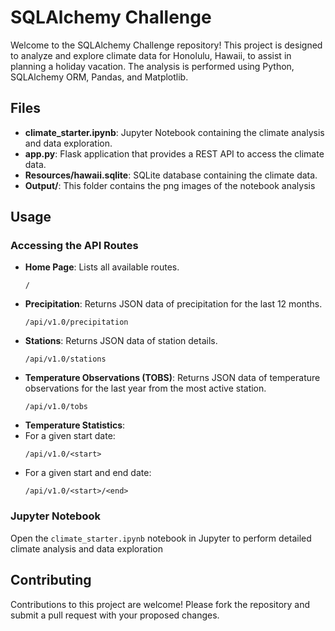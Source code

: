 # SQLAlchemy Challenge 

Welcome to the SQLAlchemy Challenge repository! This project is designed to analyze and explore climate data for Honolulu, Hawaii, to assist in planning a holiday vacation. The analysis is performed using Python, SQLAlchemy ORM, Pandas, and Matplotlib.

## Files

- **climate_starter.ipynb**: Jupyter Notebook containing the climate analysis and data exploration.
- **app.py**: Flask application that provides a REST API to access the climate data.
- **Resources/hawaii.sqlite**: SQLite database containing the climate data.
- **Output/**: This folder contains the png images of the notebook analysis

## Usage

### Accessing the API Routes

- **Home Page**: Lists all available routes. 
    ```
    /
    ```
- **Precipitation**: Returns JSON data of precipitation for the last 12 months. 
    ```
    /api/v1.0/precipitation 
    ```
- **Stations**: Returns JSON data of station details. 
    ```
    /api/v1.0/stations 
    ```
- **Temperature Observations (TOBS)**: Returns JSON data of temperature observations for the last year from the most active station. 
    ```
    /api/v1.0/tobs
    ```
- **Temperature Statistics**:
- For a given start date:
    ```
    /api/v1.0/<start>
    ```
- For a given start and end date:
    ```
    /api/v1.0/<start>/<end>
    ```
### Jupyter Notebook

Open the `climate_starter.ipynb` notebook in Jupyter to perform detailed climate analysis and data exploration

## Contributing

Contributions to this project are welcome! Please fork the repository and submit a pull request with your proposed changes.

